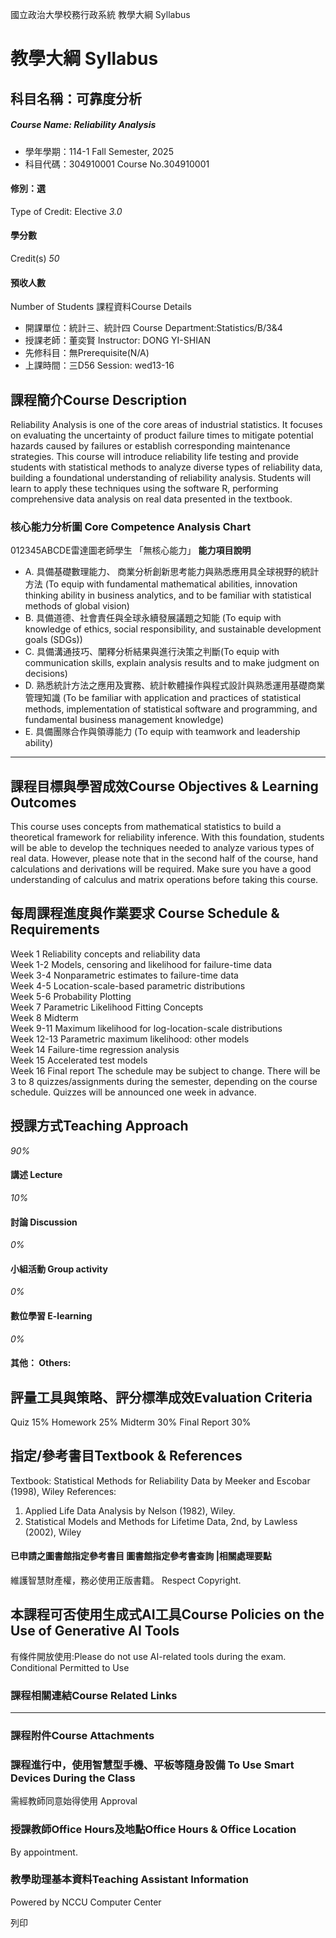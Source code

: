國立政治大學校務行政系統 教學大綱 Syllabus
# 教學大綱 Syllabus
##  科目名稱：可靠度分析 
#####  Course Name: Reliability Analysis
  * 學年學期：114-1 Fall Semester, 2025 
  * 科目代碼：304910001 Course No.304910001


#### 修別：選
Type of Credit: Elective 
_3.0_
#### 學分數
Credit(s)
_50_
#### 預收人數
Number of Students
課程資料Course Details
  * 開課單位：統計三、統計四 Course Department:Statistics/B/3&4 
  * 授課老師：董奕賢 Instructor: DONG YI-SHIAN 
  * 先修科目：無Prerequisite(N/A)
  * 上課時間：三D56 Session: wed13-16 


##  課程簡介Course Description
Reliability Analysis is one of the core areas of industrial statistics. It focuses on evaluating the uncertainty of product failure times to mitigate potential hazards caused by failures or establish corresponding maintenance strategies. This course will introduce reliability life testing and provide students with statistical methods to analyze diverse types of reliability data, building a foundational understanding of reliability analysis. Students will learn to apply these techniques using the software R, performing comprehensive data analysis on real data presented in the textbook.
###  核心能力分析圖 Core Competence Analysis Chart
012345ABCDE雷達圖老師學生
「無核心能力」 
**能力項目說明**
  * A. 具備基礎數理能力、 商業分析創新思考能力與熟悉應用具全球視野的統計方法 (To equip with fundamental mathematical abilities, innovation thinking ability in business analytics, and to be familiar with statistical methods of global vision)
  * B. 具備道德、社會責任與全球永續發展議題之知能 (To equip with knowledge of ethics, social responsibility, and sustainable development goals (SDGs))
  * C. 具備溝通技巧、闡釋分析結果與進行決策之判斷(To equip with communication skills, explain analysis results and to make judgment on decisions)
  * D. 熟悉統計方法之應用及實務、統計軟體操作與程式設計與熟悉運用基礎商業管理知識 (To be familiar with application and practices of statistical methods, implementation of statistical software and programming, and fundamental business management knowledge)
  * E. 具備團隊合作與領導能力 (To equip with teamwork and leadership ability)


* * *
##  課程目標與學習成效Course Objectives & Learning Outcomes 
This course uses concepts from mathematical statistics to build a theoretical framework for reliability inference. With this foundation, students will be able to develop the techniques needed to analyze various types of real data. However, please note that in the second half of the course, hand calculations and derivations will be required. Make sure you have a good understanding of calculus and matrix operations before taking this course.
##  每周課程進度與作業要求 Course Schedule & Requirements
Week 1 Reliability concepts and reliability data  
Week 1-2 Models, censoring and likelihood for failure-time data  
Week 3-4 Nonparametric estimates to failure-time data  
Week 4-5 Location-scale-based parametric distributions  
Week 5-6 Probability Plotting  
Week 7 Parametric Likelihood Fitting Concepts  
Week 8 Midterm  
Week 9-11 Maximum likelihood for log-location-scale distributions  
Week 12-13 Parametric maximum likelihood: other models  
Week 14 Failure-time regression analysis  
Week 15 Accelerated test models  
Week 16 Final report
The schedule may be subject to change.
There will be 3 to 8 quizzes/assignments during the semester, depending on the course schedule. Quizzes will be announced one week in advance.
##  授課方式Teaching Approach
_90%_
####  講述 Lecture
_10%_
####  討論 Discussion
_0%_
####  小組活動 Group activity
_0%_
####  數位學習 E-learning
_0%_
####  其他： Others:
##  評量工具與策略、評分標準成效Evaluation Criteria
Quiz 15%
Homework 25%
Midterm 30%
Final Report 30%
##  指定/參考書目Textbook & References
Textbook: Statistical Methods for Reliability Data by Meeker and Escobar (1998), Wiley
References:
1. Applied Life Data Analysis by Nelson (1982), Wiley.
2. Statistical Models and Methods for Lifetime Data, 2nd, by Lawless (2002), Wiley
####  已申請之圖書館指定參考書目  圖書館指定參考書查詢 |相關處理要點
維護智慧財產權，務必使用正版書籍。 Respect Copyright.
##  本課程可否使用生成式AI工具Course Policies on the Use of Generative AI Tools
有條件開放使用:Please do not use AI-related tools during the exam. Conditional Permitted to Use 
###  課程相關連結Course Related Links
* * *
###  課程附件Course Attachments
###  課程進行中，使用智慧型手機、平板等隨身設備 To Use Smart Devices During the Class
需經教師同意始得使用  Approval
###  授課教師Office Hours及地點Office Hours & Office Location
By appointment.
###  教學助理基本資料Teaching Assistant Information
Powered by NCCU Computer Center
  
列印
